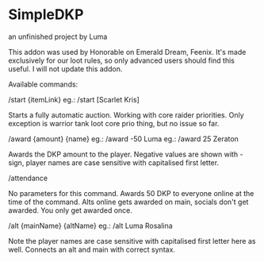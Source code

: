 # SimpleDKP
an unfinished project by Luma

This addon was used by Honorable on Emerald Dream, Feenix.
It's made exclusively for our loot rules, so only advanced users should find this useful.
I will not update this addon.

Available commands:

/start {itemLink}
eg.: /start [Scarlet Kris]

Starts a fully automatic auction. Working with core raider priorities. Only exception is warrior tank loot core prio thing, but no issue so far.

/award {amount} {name}
eg.: /award -50 Luma
eg.: /award 25 Zeraton

Awards the DKP amount to the player. Negative values are shown with - sign, player names are case sensitive with capitalised first letter.

/attendance

No parameters for this command. Awards 50 DKP to everyone online at the time of the command. Alts online gets awarded on main, socials don't get awarded. You only get awarded once.

/alt {mainName} {altName}
eg.: /alt Luma Rosalina

Note the player names are case sensitive with capitalised first letter here as well. Connects an alt and main with correct syntax.
